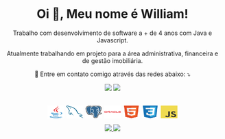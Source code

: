 <h1 align="center">Oi 👋, Meu nome é William!</h1>

<p align="center"> 
Trabalho com desenvolvimento de software a + de 4 anos com Java e Javascript.
</p>
<p align="center"> 
 Atualmente trabalhando em projeto para a área administrativa, financeira e de gestão imobiliária.
</p>

 <p align="center">
  💌 Entre em contato comigo através das redes abaixo: ⤵️
</p>
 <p align="center">

 <a href="https://www.linkedin.com/in/willbigas/" target="_blank" alt="Linkedin">
  <img src="https://img.shields.io/badge/Linkedin-0077B5?style=for-the-badge&logo=linkedin&logoColor=white&link=https://www.linkedin.com/in/willbigas/" /></a>

<a href="https://api.whatsapp.com/send?phone=5548996822475&text=Ol%C3%A1!%20Que%20bom%20que%20entrou%20em%20contato.%20Assim%20que%20poss%C3%ADvel%20responderei%2C%20ok%3F!%20%F0%9F%98%89" target="_blank" alt="WhatsApp">
  <img src="https://img.shields.io/badge/WhatsApp-25D366?style=for-the-badge&logo=whatsapp&logoColor=white&link=https://api.whatsapp.com/send?phone=5548996822475&text=Ol%C3%A1!%20Que%20bom%20que%20entrou%20em%20contato.%20Assim%20que%20poss%C3%ADvel%20responderei%2C%20ok%3F!%20%F0%9F%98%89"/></a>

 
<div style="display: inline_block" align="center"><br>
  <img align="center"  height="30" width="40" src="https://raw.githubusercontent.com/devicons/devicon/master/icons/java/java-original.svg">
  <img align="center"  height="30" width="40" src="https://raw.githubusercontent.com/devicons/devicon/master/icons/mysql/mysql-original.svg">
  <img align="center"  height="30" width="40" src="https://raw.githubusercontent.com/devicons/devicon/master/icons/postgresql/postgresql-original.svg">
  <img align="center"  height="30" width="40" src="https://raw.githubusercontent.com/devicons/devicon/master/icons/oracle/oracle-original.svg">
  <img align="center"  height="30" width="40" src="https://raw.githubusercontent.com/devicons/devicon/master/icons/html5/html5-original.svg">
  <img align="center"  height="30" width="40" src="https://raw.githubusercontent.com/devicons/devicon/master/icons/css3/css3-original.svg">
  <img align="center"  height="30" width="40" src="https://raw.githubusercontent.com/devicons/devicon/master/icons/javascript/javascript-original.svg">
</div> 
 
 
</p>

<div align="center">
  <a href="https://github.com/willbigas">
  <img height="180em" src="https://github-readme-stats.vercel.app/api?username=willbigas&show_icons=true&theme=dracula&include_all_commits=true&count_private=true"/>
  <img height="180em" src="https://github-readme-stats.vercel.app/api/top-langs/?username=willbigas&layout=compact&langs_count=7&theme=dracula"/>
</div>





